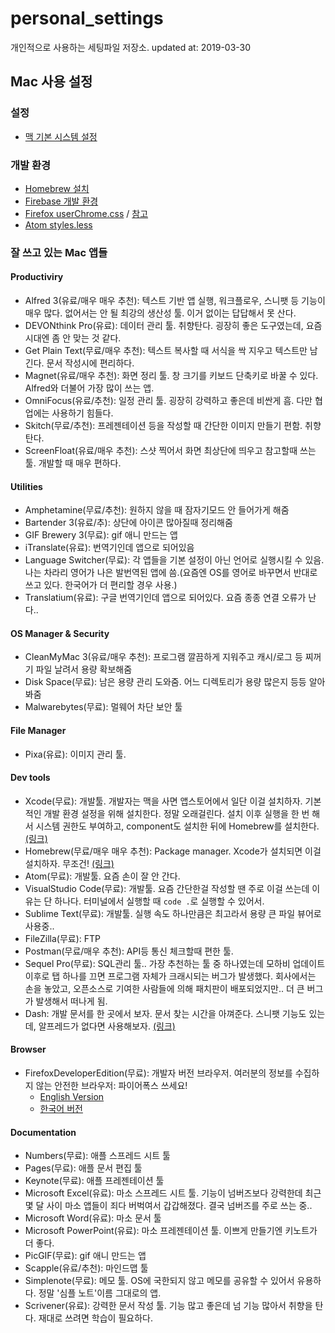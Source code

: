 # personal_settings

개인적으로 사용하는 세팅파일 저장소. 
updated at: 2019-03-30

## Mac 사용 설정
### 설정
- [맥 기본 시스템 설정](./mac/system_settings.md)

### 개발 환경
- [Homebrew 설치](https://brew.sh/index_ko.html)
- [Firebase 개발 환경](./firebase/firebase.md)
- [Firefox userChrome.css](./firefox/userChrome.css) / [참고](https://centell.github.io/firefox/2017/11/17/firefox-chromecss.html)
- [Atom styles.less](./atom/styles.less)

### 잘 쓰고 있는 Mac 앱들

#### Productiviry
- Alfred 3(유료/매우 매우 추천): 텍스트 기반 앱 실행, 워크플로우, 스니팻 등 기능이 매우 많다. 없어서는 안 될 최강의 생산성 툴. 이거 없이는 답답해서 못 산다.
- DEVONthink Pro(유료): 데이터 관리 툴. 취향탄다. 굉장히 좋은 도구였는데, 요즘 시대엔 좀 안 맞는 것 같다.
- Get Plain Text(무료/매우 추천): 텍스트 복사할 때 서식을 싹 지우고 텍스트만 남긴다. 문서 작성시에 편리하다.
- Magnet(유료/매우 추천): 화면 정리 툴. 창 크기를 키보드 단축키로 바꿀 수 있다. Alfred와 더불어 가장 많이 쓰는 앱.
- OmniFocus(유료/추천): 일정 관리 툴. 굉장히 강력하고 좋은데 비싼게 흠. 다만 협업에는 사용하기 힘들다.
- Skitch(무료/추천): 프레젠테이션 등을 작성할 때 간단한 이미지 만들기 편함. 취향탄다.
- ScreenFloat(유료/매우 추천): 스샷 찍어서 화면 최상단에 띄우고 참고할때 쓰는 툴. 개발할 때 매우 편하다.

#### Utilities
- Amphetamine(무료/추천): 원하지 않을 때 잠자기모드 안 들어가게 해줌
- Bartender 3(유료/추): 상단에 아이콘 많아질때 정리해줌
- GIF Brewery 3(무료): gif 애니 만드는 앱
- iTranslate(유료): 번역기인데 앱으로 되어있음
- Language Switcher(무료): 각 앱들을 기본 설정이 아닌 언어로 실행시킬 수 있음. 나는 차라리 영어가 나은 발번역된 앱에 씀.(요즘엔 OS를 영어로 바꾸면서 반대로 쓰고 있다. 한국어가 더 편리할 경우 사용.)
- Translatium(유료): 구글 번역기인데 앱으로 되어있다. 요즘 종종 연결 오류가 난다..

#### OS Manager & Security
- CleanMyMac 3(유료/매우 추천): 프로그램 깔끔하게 지워주고 캐시/로그 등 찌꺼기 파일 날려서 용량 확보해줌
- Disk Space(무료): 남은 용량 관리 도와줌. 어느 디렉토리가 용량 많은지 등등 알아봐줌
- Malwarebytes(무료): 멀웨어 차단 보안 툴

#### File Manager
- Pixa(유료): 이미지 관리 툴.

#### Dev tools
- Xcode(무료): 개발툴. 개발자는 맥을 사면 앱스토어에서 일단 이걸 설치하자. 기본적인 개발 환경 설정을 위해 설치한다. 정말 오래걸린다. 설치 이후 실행을 한 번 해서 시스템 권한도 부여하고, component도 설치한 뒤에 Homebrew를 설치한다. [(링크)](https://itunes.apple.com/us/app/xcode/id497799835?mt=12)
- Homebrew(무료/매우 매우 추천): Package manager. Xcode가 설치되면 이걸 설치하자. 무조건! [(링크)](https://brew.sh/)
- Atom(무료): 개발툴. 요즘 손이 잘 안 간다.
- VisualStudio Code(무료): 개발툴. 요즘 간단한걸 작성할 땐 주로 이걸 쓰는데 이유는 단 하나다. 터미널에서 실행할 때 `code .`로 실행할 수 있어서.
- Sublime Text(무료): 개발툴. 실행 속도 하나만큼은 최고라서 용량 큰 파일 뷰어로 사용중..
- FileZilla(무료): FTP
- Postman(무료/매우 추천): API등 통신 체크할때 편한 툴. 
- Sequel Pro(무료): SQL관리 툴.. 가장 추천하는 툴 중 하나였는데 모하비 업데이트 이후로 탭 하나를 끄면 프로그램 자체가 크래시되는 버그가 발생했다. 회사에서는 손을 놓았고, 오픈소스로 기여한 사람들에 의해 패치판이 배포되었지만.. 더 큰 버그가 발생해서 떠나게 됨.
- Dash: 개발 문서를 한 곳에서 보자. 문서 찾는 시간을 아껴준다. 스니팻 기능도 있는데, 알프레드가 없다면 사용해보자. [(링크)](https://kapeli.com/dash)

#### Browser
- FirefoxDeveloperEdition(무료): 개발자 버전 브라우저. 여러분의 정보를 수집하지 않는 안전한 브라우저: 파이어폭스 쓰세요!
   - [English Version](https://www.mozilla.org/en-US/firefox/developer/)
   - [한국어 버전](https://www.mozilla.org/ko/firefox/developer/)
    

#### Documentation
- Numbers(무료): 애플 스프레드 시트 툴
- Pages(무료): 애플 문서 편집 툴
- Keynote(무료): 애플 프레젠테이션 툴
- Microsoft Excel(유료): 마소 스프레드 시트 툴. 기능이 넘버즈보다 강력한데 최근 몇 달 사이 마소 앱들이 죄다 버벅여서 갑갑해졌다. 결국 넘버즈를 주로 쓰는 중..
- Microsoft Word(유료): 마소 문서 툴
- Microsoft PowerPoint(유료): 마소 프레젠테이션 툴. 이쁘게 만들기엔 키노트가 더 좋다.
- PicGIF(무료): gif 애니 만드는 앱
- Scapple(유료/추천): 마인드맵 툴
- Simplenote(무료): 메모 툴. OS에 국한되지 않고 메모를 공유할 수 있어서 유용하다. 정말 '심플 노트'이름 그대로의 앱.
- Scrivener(유료): 강력한 문서 작성 툴. 기능 많고 좋은데 넘 기능 많아서 취향을 탄다. 재대로 쓰려면 학습이 필요하다.



